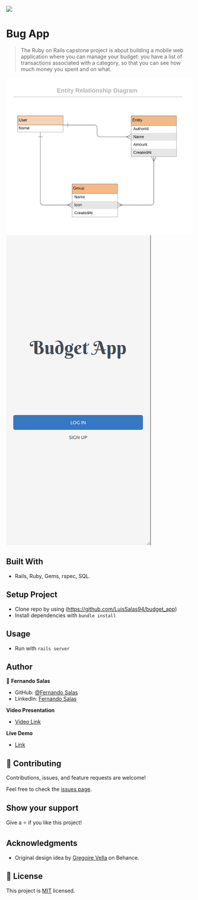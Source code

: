 ![](https://img.shields.io/badge/Microverse-blueviolet)

# Bug App

> The Ruby on Rails capstone project is about building a mobile web application where you can manage your budget: you have a list of transactions associated with a category, so that you can see how much money you spent and on what.

<img src="./erd_diagram.png" alt="C=UML class diagram for budget app" />

<img src="./budget_app.png" alt="Home budget app" />

## Built With

- Rails, Ruby, Gems, rspec, SQL.

## Setup Project
- Clone repo by using (https://github.com/LuisSalas94/budget_app)
- Install dependencies with `bundle install`

## Usage
- Run with `rails server`

## Author

👤 **Fernando Salas**

- GitHub: [@Fernando Salas](https://github.com/LuisSalas94)
- LinkedIn: [Fernando Salas](https://www.linkedin.com/in/luisfernandosalasgave/)

**Video Presentation**
- [Video Link](https://www.loom.com/share/d3a16d213a9b43659efdfdc5d33ff296)

**Live Demo**
- [Link](https://peaceful-beach-42485.herokuapp.com/)

## 🤝 Contributing

Contributions, issues, and feature requests are welcome!

Feel free to check the [issues page](https://github.com/Santiago220991/Recipe-App/issues).

## Show your support

Give a ⭐️ if you like this project!

## Acknowledgments

- Original design idea by [Gregoire Vella](https://www.behance.net/gregoirevella) on Behance.

## 📝 License
This project is [MIT](https://opensource.org/licenses/MIT) licensed.
